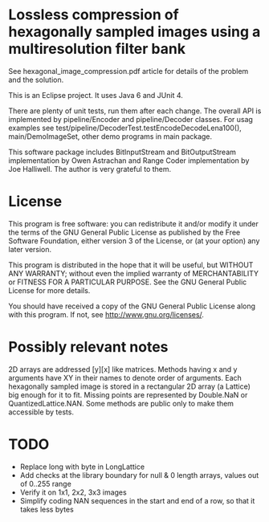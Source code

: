Lossless compression of hexagonally sampled images using a multiresolution filter bank 
==================
See hexagonal_image_compression.pdf article for details of the problem and the solution.

This is an Eclipse project. It uses Java 6 and JUnit 4.

There are plenty of unit tests, run them after each change. 
The overall API is implemented by pipeline/Encoder and pipeline/Decoder classes. 
For usag examples see test/pipeline/DecoderTest.testEncodeDecodeLena100(), 
main/DemoImageSet, other demo programs in main package.   

This software package includes BitInputStream and BitOutputStream 
implementation by Owen Astrachan and Range Coder implementation 
by Joe Halliwell. The author is very grateful to them.  


License
==================

This program is free software: you can redistribute it and/or modify
it under the terms of the GNU General Public License as published by
the Free Software Foundation, either version 3 of the License, or
(at your option) any later version.
 
This program is distributed in the hope that it will be useful,
but WITHOUT ANY WARRANTY; without even the implied warranty of
MERCHANTABILITY or FITNESS FOR A PARTICULAR PURPOSE.  See the
GNU General Public License for more details.

You should have received a copy of the GNU General Public License
along with this program.  If not, see <http://www.gnu.org/licenses/>. 


Possibly relevant notes
==================

2D arrays are addressed [y][x] like matrices. 
Methods having x and y arguments have XY in their names to denote order of arguments.
Each hexagonally sampled image is stored in a rectangular 2D array (a Lattice) big enough for it to fit.
Missing points are represented by Double.NaN or QuantizedLattice.NAN. 
Some methods are public only to make them accessible by tests.


TODO
==================

- Replace long with byte in LongLattice
- Add checks at the library boundary for null & 0 length arrays, values out of 0..255 range
- Verify it on 1x1, 2x2, 3x3 images
- Simplify coding NAN sequences in the start and end of a row, so that it takes less bytes

